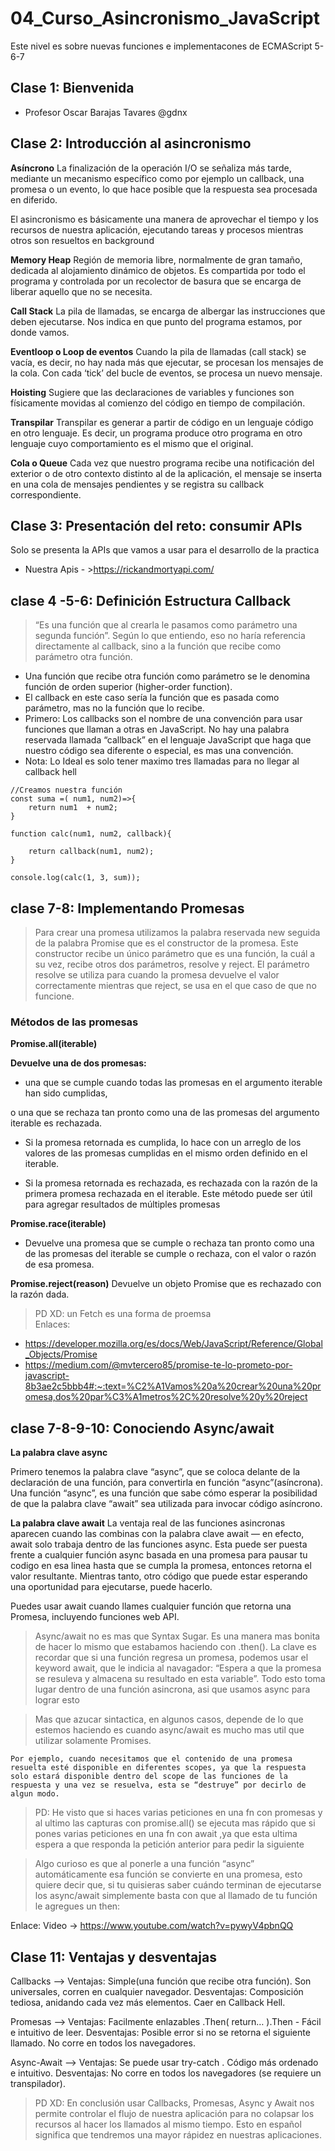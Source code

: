 # 04_Curso_Asincronismo_JavaScript
Este nivel es sobre nuevas funciones e implementacones de ECMAScript 5-6-7 

## Clase 1: Bienvenida 
- Profesor Oscar Barajas Tavares  @gdnx 

## Clase 2: Introducción al asincronismo

**Asíncrono**
La finalización de la operación I/O se señaliza más tarde, mediante un mecanismo específico como por ejemplo un callback, una promesa o un evento, lo que hace posible que la respuesta sea procesada en diferido.

El asincronismo es básicamente una manera de aprovechar el tiempo y los recursos de nuestra aplicación, ejecutando tareas y procesos mientras otros son resueltos en background

**Memory Heap**
Región de memoria libre, normalmente de gran tamaño, dedicada al alojamiento dinámico de
objetos. Es compartida por todo el programa y controlada por un recolector de basura que se encarga de liberar aquello que no se necesita.

**Call Stack**
La pila de llamadas, se encarga de albergar las instrucciones que deben ejecutarse. Nos indica en que punto del programa estamos, por donde vamos.


**Eventloop o Loop de eventos**
Cuando la pila de llamadas (call stack) se vacía, es decir, no hay nada más que ejecutar, se procesan los mensajes de la cola. Con cada ‘tick’ del bucle de eventos, se procesa un nuevo mensaje.

**Hoisting**
Sugiere que las declaraciones de variables y funciones son físicamente movidas al comienzo del código en tiempo de compilación. 


**Transpilar**
Transpilar es generar a partir de código en un lenguaje código en otro lenguaje. Es decir, un programa produce otro programa en otro lenguaje cuyo comportamiento es el mismo que el original.

**Cola o Queue**
Cada vez que nuestro programa recibe una notificación del exterior o de otro contexto distinto al de la aplicación, el mensaje se inserta en una cola de mensajes pendientes y se registra su callback correspondiente.

## Clase 3: Presentación del reto: consumir APIs

Solo se presenta la APIs que vamos a usar para el desarrollo de la practica

- Nuestra Apis - >https://rickandmortyapi.com/

## clase 4 -5-6: Definición Estructura Callback

>  “Es una función que al crearla le pasamos como parámetro una segunda función”. Según lo que entiendo, eso no haría referencia directamente al callback, sino a la función que recibe como parámetro otra función.

- Una función que recibe otra función como parámetro se le denomina función de orden  superior (higher-order function).
- El callback en este caso sería la función que es pasada como parámetro, mas no la función que lo recibe.
- Primero: Los callbacks son el nombre de una convención para usar funciones que llaman a otras en JavaScript. No hay una palabra reservada llamada “callback” en el lenguaje JavaScript que haga que nuestro código sea diferente o especial,
es mas una convención.
- Nota:  Lo Ideal es solo tener maximo tres llamadas para no llegar al callback hell 

```
//Creamos nuestra función 
const suma =( num1, num2)=>{
    return num1  + num2;
}

function calc(num1, num2, callback){

    return callback(num1, num2);
}

console.log(calc(1, 3, sum));
```

## clase 7-8: Implementando Promesas

> Para crear una promesa utilizamos la palabra reservada new seguida de la palabra Promise que es el constructor de la promesa. Este constructor recibe un único parámetro que es una función, la cuál a su vez, recibe otros dos parámetros, resolve y reject. El parámetro resolve se utiliza para cuando la promesa devuelve el valor correctamente mientras que reject, se usa en el que caso de que no funcione.


### Métodos de las promesas


**Promise.all(iterable)**

**Devuelve una de dos promesas:**

- una que se cumple cuando todas las promesas en el argumento iterable han sido cumplidas,

o una que se rechaza tan pronto como una de las promesas del argumento iterable es rechazada.

- Si la promesa retornada es cumplida, lo hace con un arreglo de los valores de las promesas cumplidas en el mismo orden definido en el iterable.

- Si la promesa retornada es rechazada, es rechazada con la razón de la primera promesa rechazada en el iterable. Este método puede ser útil para agregar resultados de múltiples promesas

**Promise.race(iterable)**
- Devuelve una promesa que se cumple o rechaza tan pronto como una de las promesas del iterable se cumple o rechaza, con el valor o razón de esa promesa.

**Promise.reject(reason)**
Devuelve un objeto Promise que es rechazado con la razón dada.


>PD XD: un Fetch es una forma de proemsa  
Enlaces:
- https://developer.mozilla.org/es/docs/Web/JavaScript/Reference/Global_Objects/Promise
- https://medium.com/@mvtercero85/promise-te-lo-prometo-por-javascript-8b3ae2c5bbb4#:~:text=%C2%A1Vamos%20a%20crear%20una%20promesa,dos%20par%C3%A1metros%2C%20resolve%20y%20reject 



## clase 7-8-9-10: Conociendo Async/await

**La palabra clave async**

Primero tenemos la palabra clave “async”, que se coloca delante de la declaración de una función, para convertirla en función “async”(asíncrona). Una función “async”, es una función que sabe cómo esperar la posibilidad de que la palabra clave “await” sea utilizada para invocar código asíncrono.

**La palabra clave await**
La ventaja real de las funciones asincronas aparecen cuando las combinas con la palabra clave await — en efecto, await solo trabaja dentro de las funciones async. Esta puede ser puesta frente a cualquier función async basada en una promesa para pausar tu codigo en esa linea hasta que se cumpla la promesa, entonces retorna el valor resultante. Mientras tanto, otro código que puede estar esperando una oportunidad para ejecutarse, puede hacerlo.

Puedes usar await cuando llames cualquier función que retorna una Promesa, incluyendo funciones web API.

> Async/await no es mas que Syntax Sugar. Es una manera mas bonita de hacer lo mismo que estabamos haciendo con .then(). La clave es recordar que si una función regresa un promesa, podemos usar el keyword await, que le indicia al navagador: “Espera a que la promesa se resuleva y almacena su resultado en esta variable”. Todo esto toma lugar dentro de una función asincrona, asi que usamos async para lograr esto

> Mas que azucar sintactica, en algunos casos, depende de lo que estemos haciendo es cuando async/await es mucho mas util que utilizar solamente Promises.

`Por ejemplo, cuando necesitamos que el contenido de una promesa resuelta esté disponible en diferentes scopes, ya que la respuesta solo estará disponible dentro del scope de las funciones de la respuesta y una vez se resuelva, esta se “destruye” por decirlo de algun modo.`

>PD: He visto que si haces varias peticiones en una fn con promesas y al ultimo las capturas con promise.all() se ejecuta mas rápido que si pones varias peticiones en una fn con await ,ya que esta ultima espera a que responda la petición anterior para pedir la siguiente

>Algo curioso es que al ponerle a una función “async” automáticamente esa función se convierte en una promesa, esto quiere decir que, si tu quisieras saber cuándo terminan de ejecutarse los async/await simplemente basta con que al llamado de tu función le agregues un then:

Enlace: 
Video -> https://www.youtube.com/watch?v=pywyV4pbnQQ

## Clase  11: Ventajas y desventajas
Callbacks --> Ventajas: Simple(una función que recibe otra función). Son universales, corren en cualquier navegador.
Desventajas: Composición tediosa, anidando cada vez más elementos. Caer en Callback Hell.

Promesas --> Ventajas: Facilmente enlazables .Then( return… ).Then - Fácil e intuitivo de leer.
Desventajas: Posible error si no se retorna el siguiente llamado. No corre en todos los navegadores.

Async-Await --> Ventajas: Se puede usar try-catch . Código más ordenado e intuitivo.
Desventajas: No corre en todos los navegadores (se requiere un transpilador).

>PD XD: En conclusión usar Callbacks, Promesas, Async y Await nos permite controlar el flujo de nuestra aplicación para no colapsar los recursos al hacer los llamados al mismo tiempo. Esto en español significa que tendremos una mayor rápidez en nuestras aplicaciones.